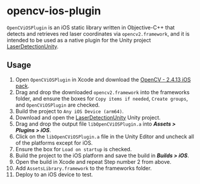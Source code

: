 # opencv-ios-plugin

`OpenCViOSPlugin` is an iOS static library written in Objective-C++ that detects and retrieves red laser coordinates via `opencv2.framework`, and it is intended to be used as a native plugin for the Unity project [LaserDetectionUnity](https://github.com/stevesopoci/laser-detection-unity).

<h2> Usage </h2>

1. Open `OpenCViOSPlugin` in Xcode and download the [OpenCV - 2.4.13 iOS pack](https://sourceforge.net/projects/opencvlibrary/files/opencv-ios/2.4.13/opencv2.framework.zip/download).
2. Drag and drop the downloaded `opencv2.framework` into the frameworks folder, and ensure the boxes for `Copy items if needed`, `Create groups`, and `OpenCViOSPlugin` are checked.
3. Build the project to `Any iOS Device (arm64)`.
4. Download and open the [LaserDetectionUnity](https://github.com/stevesopoci/laser-detection-unity) Unity project.
5. Drag and drop the output file `libOpenCViOSPlugin.a` into _**Assets > Plugins > iOS**_.
6. Click on the `libOpenCViOSPlugin.a` file in the Unity Editor and uncheck all of the platforms except for iOS.
7. Ensure the box for `Load on startup` is checked.
8. Build the project to the iOS platform and save the build in _**Builds > iOS**_.
9. Open the build in Xcode and repeat Step number 2 from above.
10. Add `AssetsLibrary.framework` to the frameworks folder.
11. Deploy to an iOS device to test.
